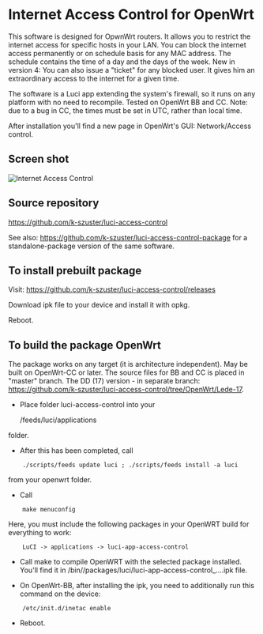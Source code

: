Internet Access Control for OpenWrt
===================================

This software is designed for OpwnWrt routers.
It allows you to restrict the internet access for specific hosts in your LAN.
You can block the internet access permanently or on schedule basis for any MAC address.
The schedule contains the  time of a day and the days of the week.
New in version 4:
You can also issue a "ticket" for any blocked user. It gives him an extraordinary access to the internet for a given time.

The software is a Luci app extending the system's firewall, so it runs on any platform with no need to recompile.
Tested on OpenWrt BB and CC.
Note: due to a bug in CC, the times must be set in UTC, rather than local time.

After installation you'll find a new page in OpenWrt's GUI: Network/Access control.

Screen shot
-----------
![Internet Access Control](https://github.com/k-szuster/luci-access-control/blob/master/snapshot1.png?raw=true)

Source repository
-----------------
https://github.com/k-szuster/luci-access-control

See also: https://github.com/k-szuster/luci-access-control-package
for a standalone-package version of the same software.

To install prebuilt package
----------------------------
Visit: https://github.com/k-szuster/luci-access-control/releases

Download ipk file to your device and install it with opkg.

Reboot.

To build the package OpenWrt 
-----------------------------------
The package works on any target (it is architecture independent).
May be built on OpenWrt-CC or later.
The source files for BB and CC is placed in "master" branch. The DD (17) version - in separate branch: https://github.com/k-szuster/luci-access-control/tree/OpenWrt/Lede-17.

- Place folder luci-access-control into your 

	<openwrt>/feeds/luci/applications

folder. 

- After this has been completed, call 
```
	./scripts/feeds update luci ; ./scripts/feeds install -a luci
```
from your openwrt folder. 

- Call
```
	make menuconfig
```
Here, you must include the following packages in your OpenWRT build for everything to work:
```
	LuCI -> applications -> luci-app-access-control
```
- Call make to compile OpenWRT with the selected package installed.
You'll find it in <openwrt>/bin/<target>/packages/luci/luci-app-access-control_....ipk file.

- On OpenWrt-BB, after installing the ipk, you need to additionally run this command on the device:
```
	/etc/init.d/inetac enable
```

- Reboot.
